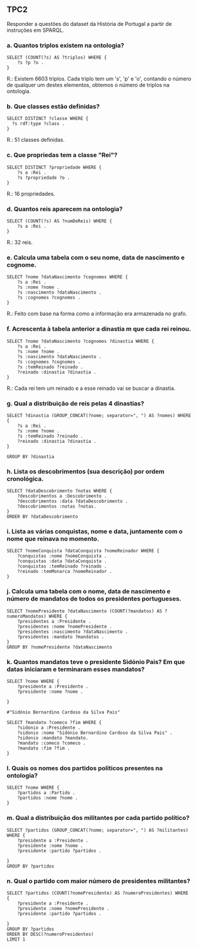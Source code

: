 ## TPC2

Responder a questões do dataset da História de Portugal a partir de instruções em SPARQL.

### a. Quantos triplos existem na ontologia?
```
SELECT (COUNT(?s) AS ?triplos) WHERE { 
    ?s ?p ?o .
}
```
R.: Existem 6603 triplos. Cada triplo tem um 's', 'p' e 'o', contando o número de qualquer um destes elementos, obtemos o número de triplos na ontologia.


### b. Que classes estão definidas?
```
SELECT DISTINCT ?classe WHERE { 
  ?s rdf:type ?class .
}

```
R.: 51 classes definidas. 

### c. Que propriedas tem a classe "Rei"?
```
SELECT DISTINCT ?propriedade WHERE {
    ?s a :Rei .
    ?s ?propriedade ?o .
}
```
R.: 16 propriedades.

### d. Quantos reis aparecem na ontologia?
```
SELECT (COUNT(?s) AS ?numDeReis) WHERE { 
    ?s a :Rei .
}
```
R.: 32 reis.

### e. Calcula uma tabela com o seu nome, data de nascimento e cognome.
```
SELECT ?nome ?dataNascimento ?cognomes WHERE { 
    ?s a :Rei .
    ?s :nome ?nome .
    ?s :nascimento ?dataNascimento .
    ?s :cognomes ?cognomes .
}
```
R.: Feito com base na forma como a informação era armazenada no grafo.

### f. Acrescenta à tabela anterior a dinastia m que cada rei reinou.
```
SELECT ?nome ?dataNascimento ?cognomes ?dinastia WHERE { 
    ?s a :Rei .
    ?s :nome ?nome .
    ?s :nascimento ?dataNascimento .
    ?s :cognomes ?cognomes .
    ?s :temReinado ?reinado .
    ?reinado :dinastia ?dinastia .
}
```
R.: Cada rei tem um reinado e a esse reinado vai se buscar a dinastia.

### g. Qual a distribuição de reis pelas 4 dinastias?
```
SELECT ?dinastia (GROUP_CONCAT(?nome; separator=", ") AS ?nomes) WHERE { 
    ?s a :Rei .
    ?s :nome ?nome .
    ?s :temReinado ?reinado .
    ?reinado :dinastia ?dinastia .
}

GROUP BY ?dinastia 
```

### h. Lista os descobrimentos (sua descrição) por ordem cronológica.
```
SELECT ?dataDescobrimento ?notas WHERE { 
    ?descobrimentos a :Descobrimento .
    ?descobrimentos :data ?dataDescobrimento .
    ?descobrimentos :notas ?notas.
}
ORDER BY ?dataDescobrimento
```

### i. Lista as várias conquistas, nome e data, juntamente com o nome que reinava no momento.
```
SELECT ?nomeConquista ?dataConquista ?nomeReinador WHERE { 
    ?conquistas :nome ?nomeConquista .
    ?conquistas :data ?dataConquista .
    ?conquistas :temReinado ?reinado .
    ?reinado :temMonarca ?nomeReinador .
}
```

### j. Calcula uma tabela com o nome, data de nascimento e número de mandatos de todos os presidentes portugueses.
```
SELECT ?nomePresidente ?dataNascimento (COUNT(?mandatos) AS ?numeroMandatos) WHERE { 
    ?presidentes a :Presidente .
    ?presidentes :nome ?nomePresidente .
    ?presidentes :nascimento ?dataNascimento .
    ?presidentes :mandato ?mandatos .
}
GROUP BY ?nomePresidente ?dataNascimento
```

### k. Quantos mandatos teve o presidente Sidónio Pais? Em que datas iniciaram e terminaram esses mandatos?
```
SELECT ?nome WHERE { 
    ?presidente a :Presidente .
    ?presidente :nome ?nome .

}

#"Sidónio Bernardino Cardoso da Silva Pais"

SELECT ?mandato ?comeco ?fim WHERE { 
    ?sidonio a :Presidente .
    ?sidonio :nome "Sidónio Bernardino Cardoso da Silva Pais" .
    ?sidonio :mandato ?mandato.
    ?mandato :comeco ?comeco .
    ?mandato :fim ?fim .
}
```

### l. Quais os nomes dos partidos políticos presentes na ontologia?
```
SELECT ?nome WHERE { 
    ?partidos a :Partido .
    ?partidos :nome ?nome .
}
```

### m. Qual a distribuição dos militantes por cada partido político?
```
SELECT ?partidos (GROUP_CONCAT(?nome; separator=", ") AS ?militantes) WHERE { 
    ?presidente a :Presidente .
    ?presidente :nome ?nome .
    ?presidente :partido ?partidos .

}
GROUP BY ?partidos
```

### n. Qual o partido com maior número de presidentes militantes?
```
SELECT ?partidos (COUNT(?nomePresidente) AS ?numeroPresidentes) WHERE { 
    ?presidente a :Presidente .
    ?presidente :nome ?nomePresidente .
    ?presidente :partido ?partidos .

}
GROUP BY ?partidos
ORDER BY DESC(?numeroPresidentes)
LIMIT 1
```

